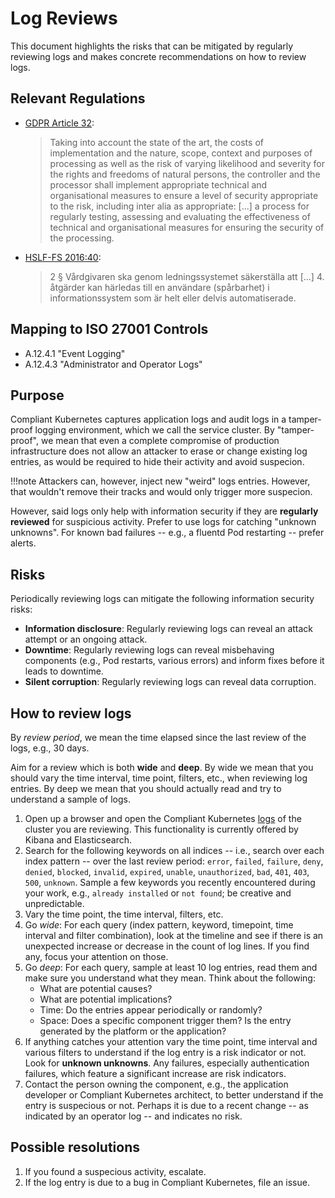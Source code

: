 # Log Reviews

This document highlights the risks that can be mitigated by regularly reviewing logs and makes concrete recommendations on how to review logs.

## Relevant Regulations

* [GDPR Article 32](https://gdpr-info.eu/art-32-gdpr/):

    > Taking into account the state of the art, the costs of implementation and the nature, scope, context and purposes of processing as well as the risk of varying likelihood and severity for the rights and freedoms of natural persons, the controller and the processor shall implement appropriate technical and organisational measures to ensure a level of security appropriate to the risk, including inter alia as appropriate:
    > [...]
    > a process for regularly testing, assessing and evaluating the effectiveness of technical and organisational measures for ensuring the security of the processing.

* [HSLF-FS 2016:40](https://www.socialstyrelsen.se/regler-och-riktlinjer/foreskrifter-och-allmanna-rad/konsoliderade-foreskrifter/201640-om-journalforing-och-behandling-av-personuppgifter-i-halso--och-sjukvarden/):

    > 2 § Vårdgivaren ska genom ledningssystemet säkerställa att
    > [...]
    > 4. åtgärder kan härledas till en användare (spårbarhet) i informationssystem som är helt eller delvis automatiserade.

## Mapping to ISO 27001 Controls

- A.12.4.1 "Event Logging"
- A.12.4.3 "Administrator and Operator Logs"

## Purpose

Compliant Kubernetes captures application logs and audit logs in a tamper-proof logging environment, which we call the service cluster. By "tamper-proof", we mean that even a complete compromise of production infrastructure does not allow an attacker to erase or change existing log entries, as would be required to hide their activity and avoid suspecion.

!!!note
    Attackers can, however, inject new "weird" logs entries. However, that wouldn't remove their tracks and would only trigger more suspecion.

However, said logs only help with information security if they are **regularly reviewed** for suspicious activity. Prefer to use logs for catching "unknown unknowns". For known bad failures -- e.g., a fluentd Pod restarting -- prefer alerts.

## Risks

Periodically reviewing logs can mitigate the following information security risks:

* **Information disclosure**: Regularly reviewing logs can reveal an attack attempt or an ongoing attack.
* **Downtime**: Regularly reviewing logs can reveal misbehaving components (e.g., Pod restarts, various errors) and inform fixes before it leads to downtime.
* **Silent corruption**: Regularly reviewing logs can reveal data corruption.

## How to review logs

By *review period*, we mean the time elapsed since the last review of the logs, e.g., 30 days.

Aim for a review which is both **wide** and **deep**. By wide we mean that you should vary the time interval, time point, filters, etc., when reviewing log entries. By deep we mean that you should actually read and try to understand a sample of logs.

1. Open up a browser and open the Compliant Kubernetes [logs](/user-guide/logs/) of the cluster you are reviewing. This functionality is currently offered by Kibana and Elasticsearch.
2. Search for the following keywords on all indices -- i.e., search over each index pattern -- over the last review period: `error`, `failed`, `failure`, `deny`, `denied`, `blocked`, `invalid`, `expired`, `unable`, `unauthorized`, `bad`, `401`, `403`, `500`, `unknown`. Sample a few keywords you recently encountered during your work, e.g., `already installed` or `not found`; be creative and unpredictable.
3. Vary the time point, the time interval, filters, etc.
4. Go *wide*: For each query (index pattern, keyword, timepoint, time interval and filter combination), look at the timeline and see if there is an unexpected increase or decrease in the count of log lines. If you find any, focus your attention on those.
5. Go *deep*: For each query, sample at least 10 log entries, read them and make sure you understand what they mean. Think about the following:
    * What are potential causes?
    * What are potential implications?
    * Time: Do the entries appear periodically or randomly?
    * Space: Does a specific component trigger them? Is the entry generated by the platform or the application?
6. If anything catches your attention vary the time point, time interval and various filters to understand if the log entry is a risk indicator or not. Look for **unknown unknowns**. Any failures, especially authentication failures, which feature a significant increase are risk indicators.
7. Contact the person owning the component, e.g., the application developer or Compliant Kubernetes architect, to better understand if the entry is suspecious or not. Perhaps it is due to a recent change -- as indicated by an operator log -- and indicates no risk.

## Possible resolutions

1. If you found a suspecious activity, escalate.
2. If the log entry is due to a bug in Compliant Kubernetes, file an issue.
